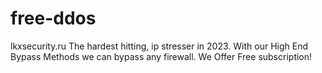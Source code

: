 # free-ddos
lkxsecurity.ru The hardest hitting, ip stresser in 2023. With our High End Bypass Methods we can bypass any firewall. We Offer Free subscription!
